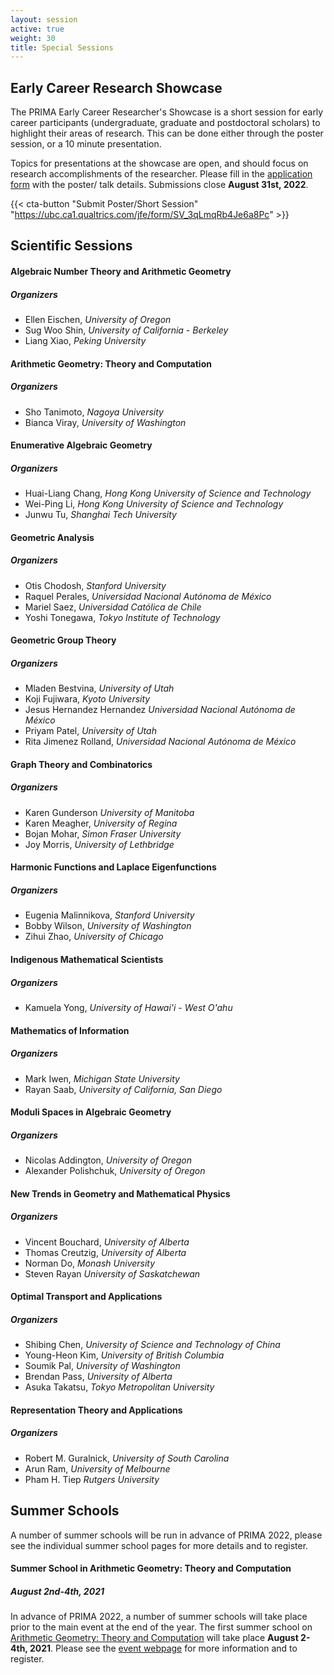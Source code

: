 ```yaml
---
layout: session
active: true
weight: 30
title: Special Sessions
---
```


## Early Career Research Showcase

The PRIMA Early Career Researcher's Showcase is a short session for early career
participants (undergraduate, graduate and postdoctoral scholars) to highlight
their areas of research. This can be done either through the poster session, or
a 10 minute presentation.


Topics for presentations at the showcase are open, and should focus on
research accomplishments of the researcher. Please fill in the [application
form](https://ubc.ca1.qualtrics.com/jfe/form/SV_3qLmqRb4Je6a8Pc) with the
poster/ talk details. Submissions close **August 31st, 2022**.

{{< cta-button "Submit Poster/Short Session" "https://ubc.ca1.qualtrics.com/jfe/form/SV_3qLmqRb4Je6a8Pc" >}}

## Scientific Sessions


#### Algebraic Number Theory and Arithmetic Geometry

##### Organizers
  * Ellen Eischen, _University of Oregon_
  * Sug Woo Shin, _University of California - Berkeley_
  * Liang Xiao, _Peking University_


#### Arithmetic Geometry: Theory and Computation

##### Organizers
  * Sho Tanimoto, _Nagoya University_
  * Bianca Viray, _University of Washington_


#### Enumerative Algebraic Geometry

##### Organizers
  * Huai-Liang Chang, _Hong Kong University of Science and Technology_
  * Wei-Ping Li, _Hong Kong University of Science and Technology_
  * Junwu Tu, _Shanghai Tech University_


#### Geometric Analysis

##### Organizers
  * Otis Chodosh, _Stanford University_
  * Raquel Perales, _Universidad Nacional Autónoma de México_
  * Mariel Saez, _Universidad Católica de Chile_
  * Yoshi Tonegawa, _Tokyo Institute of Technology_


#### Geometric Group Theory

##### Organizers
  * Mladen Bestvina, _University of Utah_
  * Koji Fujiwara, _Kyoto University_
  * Jesus Hernandez Hernandez _Universidad Nacional Autónoma de México_
  * Priyam Patel, _University of Utah_
  * Rita Jimenez Rolland, _Universidad Nacional Autónoma de México_


#### Graph Theory and Combinatorics

##### Organizers
  * Karen Gunderson _University of Manitoba_
  * Karen Meagher, _University of Regina_
  * Bojan Mohar, _Simon Fraser University_
  * Joy Morris, _University of Lethbridge_


#### Harmonic Functions and Laplace Eigenfunctions

##### Organizers
  * Eugenia Malinnikova, _Stanford University_
  * Bobby Wilson, _University of Washington_
  * Zihui Zhao, _University of Chicago_


#### Indigenous Mathematical Scientists

##### Organizers
  *  Kamuela Yong, _University of Hawai'i - West O'ahu_


#### Mathematics of Information

##### Organizers
  * Mark Iwen, _Michigan State University_
  * Rayan Saab, _University of California, San Diego_


#### Moduli Spaces in Algebraic Geometry

##### Organizers
  * Nicolas Addington, _University of Oregon_
  * Alexander Polishchuk, _University of Oregon_


#### New Trends in Geometry and Mathematical Physics

##### Organizers
  * Vincent Bouchard, _University of Alberta_
  * Thomas Creutzig, _University of Alberta_
  * Norman Do, _Monash University_
  * Steven Rayan _University of Saskatchewan_


#### Optimal Transport and Applications

##### Organizers
  * Shibing Chen, _University of Science and Technology of China_
  * Young-Heon Kim, _University of British Columbia_
  * Soumik Pal, _University of Washington_
  * Brendan Pass, _University of Alberta_
  * Asuka Takatsu, _Tokyo Metropolitan University_


#### Representation Theory and Applications

##### Organizers
  * Robert M. Guralnick, _University of South Carolina_
  * Arun Ram, _University of Melbourne_
  * Pham H. Tiep _Rutgers University_

## Summer Schools

A number of summer schools will be run in advance of PRIMA 2022, please see the
individual summer school pages for more details and to register.

#### Summer School in Arithmetic Geometry: Theory and Computation

##### August 2nd-4th, 2021

In advance of PRIMA 2022, a number of summer schools will take place prior to
the main event at the end of the year. The first summer school on [Arithmetic
Geometry: Theory and
Computation](https://www.pims.math.ca/scientific-event/210802-pssrcmsag) will
take place **August 2-4th, 2021**. Please see the [event
webpage](https://www.pims.math.ca/scientific-event/210802-pssrcmsag) for more
information and to register.


